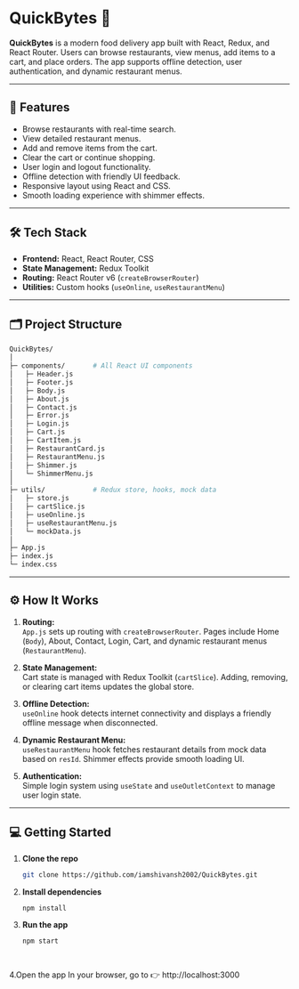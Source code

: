 # QuickBytes 🍔

**QuickBytes** is a modern food delivery app built with React, Redux, and React Router. Users can browse restaurants, view menus, add items to a cart, and place orders. The app supports offline detection, user authentication, and dynamic restaurant menus.  

---

## 🚀 Features

- Browse restaurants with real-time search.
- View detailed restaurant menus.
- Add and remove items from the cart.
- Clear the cart or continue shopping.
- User login and logout functionality.
- Offline detection with friendly UI feedback.
- Responsive layout using React and CSS.
- Smooth loading experience with shimmer effects.

---

## 🛠 Tech Stack

- **Frontend:** React, React Router, CSS  
- **State Management:** Redux Toolkit  
- **Routing:** React Router v6 (`createBrowserRouter`)  
- **Utilities:** Custom hooks (`useOnline`, `useRestaurantMenu`)  

---

## 🗂 Project Structure 
```bash
QuickBytes/
│
├─ components/       # All React UI components
│   ├─ Header.js
│   ├─ Footer.js
│   ├─ Body.js
│   ├─ About.js
│   ├─ Contact.js
│   ├─ Error.js
│   ├─ Login.js
│   ├─ Cart.js
│   ├─ CartItem.js
│   ├─ RestaurantCard.js
│   ├─ RestaurantMenu.js
│   ├─ Shimmer.js
│   └─ ShimmerMenu.js
│
├─ utils/            # Redux store, hooks, mock data
│   ├─ store.js
│   ├─ cartSlice.js
│   ├─ useOnline.js
│   ├─ useRestaurantMenu.js
│   └─ mockData.js
│
├─ App.js
├─ index.js
└─ index.css
```


---

## ⚙️ How It Works

1. **Routing:**  
   `App.js` sets up routing with `createBrowserRouter`. Pages include Home (`Body`), About, Contact, Login, Cart, and dynamic restaurant menus (`RestaurantMenu`).  

2. **State Management:**  
   Cart state is managed with Redux Toolkit (`cartSlice`). Adding, removing, or clearing cart items updates the global store.  

3. **Offline Detection:**  
   `useOnline` hook detects internet connectivity and displays a friendly offline message when disconnected.  

4. **Dynamic Restaurant Menu:**  
   `useRestaurantMenu` hook fetches restaurant details from mock data based on `resId`. Shimmer effects provide smooth loading UI.  

5. **Authentication:**  
   Simple login system using `useState` and `useOutletContext` to manage user login state.  

---

## 💻 Getting Started

1. **Clone the repo**
   ```bash
   git clone https://github.com/iamshivansh2002/QuickBytes.git

 2. **Install dependencies**
    ```bash
    npm install

 3. **Run the app**
    ```bash
    npm start

 
   4.Open the app
In your browser, go to 👉 http://localhost:3000

